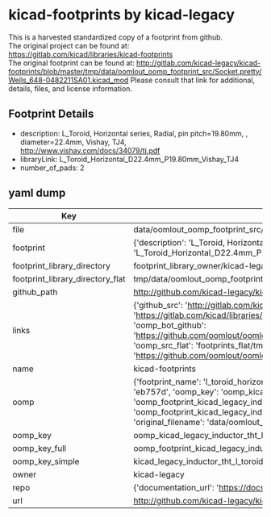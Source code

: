 # kicad-footprints by kicad-legacy  
This is a harvested standardized copy of a footprint from github.  
The original project can be found at:  
https://gitlab.com/kicad/libraries/kicad-footprints  
The original footprint can be found at:
http://gitlab.com/kicad-legacy/kicad-footprints/blob/master/tmp/data/oomlout_oomp_footprint_src/Socket.pretty/Wells_648-0482211SA01.kicad_mod
Please consult that link for additional, details, files, and license information.  
## Footprint Details
* description: L_Toroid, Horizontal series, Radial, pin pitch=19.80mm, , diameter=22.4mm, Vishay, TJ4, http://www.vishay.com/docs/34079/tj.pdf  
* libraryLink: L_Toroid_Horizontal_D22.4mm_P19.80mm_Vishay_TJ4  
* number_of_pads: 2  
## yaml dump  
| Key | Value |  
| --- | --- |  
| file | data/oomlout_oomp_footprint_src/kicad-footprints/Inductor_THT.pretty/L_Toroid_Horizontal_D22.4mm_P19.80mm_Vishay_TJ4.kicad_mod |  
| footprint | {'description': 'L_Toroid, Horizontal series, Radial, pin pitch=19.80mm, , diameter=22.4mm, Vishay, TJ4, http://www.vishay.com/docs/34079/tj.pdf', 'libraryLink': 'L_Toroid_Horizontal_D22.4mm_P19.80mm_Vishay_TJ4', 'number_of_pads': 2} |  
| footprint_library_directory | footprint_library_owner/kicad-legacy_kicad-footprints |  
| footprint_library_directory_flat | tmp/data/oomlout_oomp_footprint_src/footprints_flat/kicad_legacy_inductor_tht_l_toroid_horizontal_d22_4mm_p19_80mm_vishay_tj4/working |  
| github_path | http://github.com/kicad-legacy/kicad-footprints/blob/master/tmp/data/oomlout_oomp_footprint_src/Inductor_THT.pretty/L_Toroid_Horizontal_D22.4mm_P19.80mm_Vishay_TJ4.kicad_mod |  
| links | {'github_src': 'http://gitlab.com/kicad-legacy/kicad-footprints/blob/master/tmp/data/oomlout_oomp_footprint_src/Socket.pretty/Wells_648-0482211SA01.kicad_mod', 'github_src_repo': 'https://gitlab.com/kicad/libraries/kicad-footprints', 'oomp_bot': 'tmp/data/oomlout_oomp_footprint_src/footprints/kicad_legacy_inductor_tht_l_toroid_horizontal_d22_4mm_p19_80mm_vishay_tj4/working', 'oomp_bot_github': 'https://github.com/oomlout/oomlout_oomp_footprint_bot/tree/main/tmp/data/oomlout_oomp_footprint_src/footprints/kicad_legacy_inductor_tht_l_toroid_horizontal_d22_4mm_p19_80mm_vishay_tj4/working', 'oomp_src_flat': 'footprints_flat/tmp/data/oomlout_oomp_footprint_src/footprints_flat/kicad_legacy_inductor_tht_l_toroid_horizontal_d22_4mm_p19_80mm_vishay_tj4/working', 'oomp_src_flat_github': 'https://github.com/oomlout/oomlout_oomp_footprint_src/tree/main/tmp/data/oomlout_oomp_footprint_src/footprints_flat/kicad_legacy_inductor_tht_l_toroid_horizontal_d22_4mm_p19_80mm_vishay_tj4/working'} |  
| name | kicad-footprints |  
| oomp | {'footprint_name': 'l_toroid_horizontal_d22_4mm_p19_80mm_vishay_tj4', 'library_name': 'inductor_tht', 'md5': 'eb757d2f73133cf00f12ffab74fbd1a6', 'md5_10': 'eb757d2f73', 'md5_5': 'eb757', 'md5_6': 'eb757d', 'oomp_key': 'oomp_kicad_legacy_inductor_tht_l_toroid_horizontal_d22_4mm_p19_80mm_vishay_tj4', 'oomp_key_extra': 'oomp_footprint_kicad_legacy_inductor_tht_l_toroid_horizontal_d22_4mm_p19_80mm_vishay_tj4', 'oomp_key_full': 'oomp_footprint_kicad_legacy_inductor_tht_l_toroid_horizontal_d22_4mm_p19_80mm_vishay_tj4_eb757d', 'oomp_key_simple': 'kicad_legacy_inductor_tht_l_toroid_horizontal_d22_4mm_p19_80mm_vishay_tj4', 'original_filename': 'data/oomlout_oomp_footprint_src/kicad-footprints/Inductor_THT.pretty/L_Toroid_Horizontal_D22.4mm_P19.80mm_Vishay_TJ4.kicad_mod', 'owner_name': 'kicad_legacy'} |  
| oomp_key | oomp_kicad_legacy_inductor_tht_l_toroid_horizontal_d22_4mm_p19_80mm_vishay_tj4 |  
| oomp_key_full | oomp_footprint_kicad_legacy_inductor_tht_l_toroid_horizontal_d22_4mm_p19_80mm_vishay_tj4 |  
| oomp_key_simple | kicad_legacy_inductor_tht_l_toroid_horizontal_d22_4mm_p19_80mm_vishay_tj4 |  
| owner | kicad-legacy |  
| repo | {'documentation_url': 'https://docs.github.com/rest/repos/repos#get-a-repository', 'message': 'Not Found'} |  
| url | http://github.com/kicad-legacy/kicad-footprints |  

